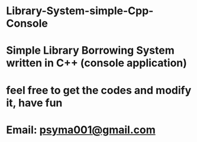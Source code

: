 # Library-System-simple-Cpp-Console
# Simple Library Borrowing System written in C++ (console application)
# feel free to get the codes and modify it, have fun
# Email: psyma001@gmail.com
